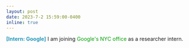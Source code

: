 ```yaml
---
layout: post
date: 2023-7-2 15:59:00-0400
inline: true
---
```


<span style="color:#2698BA;"><b>[Intern: Google]</b>  </span>  I am joining <font color=009f06>Google's NYC office</font> as a researcher intern.

